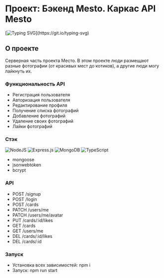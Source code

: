 # Проект: Бэкенд Mesto. Каркас API Mesto
[![Typing SVG](https://readme-typing-svg.demolab.com?font=Fira+Code&pause=1000&width=600&lines=%D0%9F%D0%BE%D0%B4%D0%B5%D0%BB%D0%B8%D1%81%D1%8C+%D0%BA%D1%80%D0%B0%D1%81%D0%BE%D1%82%D0%BE%D0%B9+%D0%BC%D0%B5%D1%81%D1%82%2C+%D0%B3%D0%B4%D0%B5+%D1%82%D1%8B+%D0%B1%D1%8B%D0%BB!)](https://git.io/typing-svg)

## О проекте

Серверная часть проекта Место. В этом проекте люди размещают разные фотографии (от красивых мест до котиков), а другие люди могу лайкнуть их. 

### Функциональность API


- Регистрация пользователя
- Авторизация пользователя
- Редактирование профиля
- Получение списка фотографий
- Добавление фотографий
- Удаление своих фотографий
- Лайки фотографий



### Стэк
![NodeJS](https://img.shields.io/badge/node.js-6DA55F?style=for-the-badge&logo=node.js&logoColor=white)
![Express.js](https://img.shields.io/badge/express.js-%23404d59.svg?style=for-the-badge&logo=express&logoColor=%2361DAFB)
![MongoDB](https://img.shields.io/badge/MongoDB-%234ea94b.svg?style=for-the-badge&logo=mongodb&logoColor=white)
![TypeScript](https://img.shields.io/badge/typescript-%23007ACC.svg?style=for-the-badge&logo=typescript&logoColor=white)


- mongoose
- jsonwebtoken
- bcrypt
  


### API
- POST /signup
- POST /login
- POST /cards
- PATCH /users/me
- PATCH /users/me/avatar
- PUT /cards/:id/likes
- GET /cards
- GET /users/me
- DEL /cards/:id/likes
- DEL /cards/:id


### Запуск
- Установка всех зависимостей: npm i
- Запуск: npm run start


